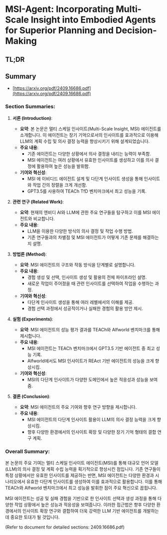 # MSI-Agent: Incorporating Multi-Scale Insight into Embodied Agents for Superior Planning and Decision-Making
## TL;DR
## Summary
- [https://arxiv.org/pdf/2409.16686.pdf](https://arxiv.org/pdf/2409.16686.pdf)

### Section Summaries:

1. **서론 (Introduction)**:
    - **요약**: 본 논문은 멀티 스케일 인사이트(Multi-Scale Insight, MSI) 에이전트를 소개합니다. 이 에이전트는 장기 기억으로서의 인사이트를 효과적으로 이용해 LLM의 계획 수립 및 의사 결정 능력을 향상시키기 위해 설계되었습니다.
    - **주요 내용**: 
        - 기존 에이전트는 다양한 상황에서 의사 결정을 내리는 능력이 부족함.
        - MSI 에이전트는 여러 상황에서 유효한 인사이트를 생성하고 이를 의사 결정에 활용하여 높은 성능을 발휘함.
    - **기여와 혁신성**: 
        - MSI 에 이비디드 에이전트 설계 및 다단계 인사이트 생성을 통해 인사이트와 작업 간의 정렬을 크게 개선함.
        - GPT3.5를 사용하여 TEACh TfD 벤치마크에서 최고 성능을 기록.

2. **관련 연구 (Related Work)**:
    - **요약**: 현재의 엔비디 AI와 LLM에 관한 주요 연구들을 탐구하고 이를 MSI 에이전트와 비교합니다.
    - **주요 내용**:
        - LLM을 이용한 다양한 방식의 의사 결정 및 작업 수행 방법.
        - 기존 연구들과의 차별점 및 MSI 에이전트가 어떻게 기존 문제를 해결하는지 설명.
    
3. **방법론 (Method)**:
    - **요약**: MSI 에이전트의 구조와 작동 방식을 단계별로 설명합니다.
    - **주요 내용**:
        - 경험 생성 및 선택, 인사이트 생성 및 활용의 전체 파이프라인 설명.
        - 새로운 작업이 주어졌을 때 관련 인사이트를 선택하여 작업을 수행하는 과정.
    - **기여와 혁신성**:
        - 다단계 인사이트 생성을 통해 여러 레벨에서의 이해를 제공.
        - 경험 선택 과정에서 성공적이거나 실패한 경험의 활용 방안 제시.

4. **실험 (Experiments)**:
    - **요약**: MSI 에이전트의 성능 평가 결과를 TEACh와 Alfworld 벤치마크를 통해 제시합니다.
    - **주요 내용**:
        - MSI 에이전트는 TEACh 벤치마크에서 GPT3.5 기반 에이전트 중 최고 성능 기록.
        - Alfworld에서도 MSI 인사이트가 REAct 기반 에이전트의 성능을 크게 향상시킴.
    - **기여와 혁신성**:
        - MSI의 다단계 인사이트가 다양한 도메인에서 높은 적응성과 성능을 보여줌.

5. **결론 (Conclusion)**:
    - **요약**: MSI 에이전트의 주요 기여와 향후 연구 방향을 제시합니다.
    - **주요 내용**:
        - MSI 에이전트의 다단계 인사이트 활용이 LLM의 의사 결정 능력을 크게 향상시킴.
        - 향후 다양한 환경에서의 인사이트 확장 및 다양한 장기 기억 형태의 결합 연구 계획.

### Overall Summary:

본 논문의 주요 기여는 멀티 스케일 인사이트 에이전트(MSI)를 통해 대규모 언어 모델(LLM)의 의사 결정 및 계획 수립 능력을 획기적으로 향상시킨 점입니다. 기존 연구들이 특정 상황에서만 유효한 인사이트를 제공하는 반면, MSI 에이전트는 다양한 환경과 시나리오에서 유효한 다단계 인사이트를 생성하여 이를 효과적으로 활용합니다. 이를 통해 TEACh와 Alfworld 벤치마크에서 최고 성능을 발휘한 점이 주요 혁신으로 꼽힙니다.

MSI 에이전트는 성공 및 실패 경험을 기반으로 한 인사이트 선택과 생성 과정을 통해 다양한 작업 상황에서 높은 성능과 적응성을 보여줍니다. 이러한 접근법은 향후 다양한 환경에서의 인사이트 확장 연구와 결합하여 더욱 강력한 LLM 기반 에이전트를 개발하는데 중요한 토대가 될 것입니다.

(Refer to document for detailed sections: 2409.16686.pdf)